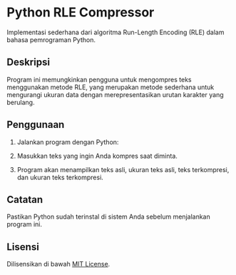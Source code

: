 # Python RLE Compressor

Implementasi sederhana dari algoritma Run-Length Encoding (RLE) dalam bahasa pemrograman Python.

## Deskripsi

Program ini memungkinkan pengguna untuk mengompres teks menggunakan metode RLE, yang merupakan metode sederhana untuk mengurangi ukuran data dengan merepresentasikan urutan karakter yang berulang.

## Penggunaan

1. Jalankan program dengan Python:

2. Masukkan teks yang ingin Anda kompres saat diminta.

3. Program akan menampilkan teks asli, ukuran teks asli, teks terkompresi, dan ukuran teks terkompresi.

## Catatan

Pastikan Python sudah terinstal di sistem Anda sebelum menjalankan program ini.

## Lisensi

Dilisensikan di bawah [MIT License](LICENSE).
